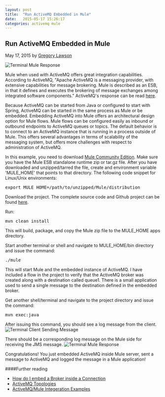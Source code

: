 ```yaml
---
layout: post
title:  "Run ActiveMQ Embedded in Mule"
date:   2015-05-17 15:26:17
categories: activemq mule
---
```


## Run ActiveMQ Embedded in Mule

May 17, 2015 by [Gregory Lawson](/about.html)

<img class="side-image img-responsive" src="/img/embedded-activemq.png" alt="Terminal Mule Response">

Mule when used with ActiveMQ offers great integration capabilities. According to ActiveMQ, "Apache ActiveMQ is a messaging provider, with extensive capabilities for message brokering. Mule is described as an ESB, in that it defines and executes the brokering of message exchanges among integrated software components."
ActiveMQ's response can be read [here](http://activemq.apache.org/how-does-activemq-compare-to-mule.html).

Because ActiveMQ can be started from Java or configured to start with Spring, ActiveMQ can be started in the same process 
as Mule or be embedded. Embedding ActiveMQ into Mule offers an architectural design option for Mule flows. Mule flows 
can be configured easily as inbound or outbound endpoints to ActiveMQ queues or topics. The default behavior is to connect
to an ActiveMQ instance that is running in a process outside of Mule. This offers several advantages in terms of scalability
of the messaging system, but offers more challenges with respect to administration of ActiveMQ.

In this example, you need to download [Mule Community Edition](https://www.mulesoft.org/download-mule-esb-community-edition).
Make sure you have the Mule ESB standalone runtime zip or tar.gz file. After you have downloaded and unzipped/tarred the 
file, create and environment variable 'MULE_HOME' that points to that directory. The following code snippet for Linux/Unix environments:

<?prettify lang=sh?>
<pre class="prettyprint">
export MULE_HOME=/path/to/unzipped/Mule/distribution
</pre>

Download the project. The complete source code and Github project can be found [here](https://github.com/glawson6/activemq-mule-embedded).

Run:

<?prettify lang=sh?>
<pre class="prettyprint">
mvn clean install
</pre>

This will build, package, and copy the Mule zip file to the MULE_HOME apps directory.

Start another terminal or shell and navigate to MULE_HOME/bin directory and issue the command:

<?prettify lang=sh?>
<pre class="prettyprint">
./mule
</pre>

This will start Mule and the embedded instance of ActiveMQ. I have included a flow in the project to verify that the
ActiveMQ broker was created along with a destination called queue1. There is a small application used to send a single 
message to the destination defined in the embedded broker.

Get another shell/terminal and navigate to the project directory and issue the command:

<?prettify lang=sh?>
<pre class="prettyprint">
mvn exec:java
</pre>

After issuing this command, you should see a log message from the client.
<img class="side-image img-responsive" src="/img/terminal-activemq-embedded-client.png" alt="Terminal Client Sending Message">
 
There should be a corresponding log message on the Mule side for receiving the JMS message.
<img class="side-image img-responsive" src="/img/terminal-activemq-embedded-mule.png" alt="Terminal Mule Response">

Congratulations! You just embedded ActiveMQ inside Mule server, sent a message to ActiveMQ and logged the message in a 
Mule application!


####Further reading
* [How do I embed a Broker inside a Connection](http://activemq.apache.org/how-do-i-embed-a-broker-inside-a-connection.html)
* [ActiveMQ Topologies](http://activemq.apache.org/topologies.html)
* [ActiveMQ/Mule Integeration Examples](http://www.mulesoft.org/mule-activemq-integration-examples)
